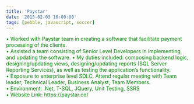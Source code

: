 ```yaml
---
title: 'Paystar'
date: '2015-02-03 16:00:00'
tags: [pebble, javascript, soccer]
---
```


<p style="color: green;">
•	Worked with Paystar team in creating a software that facilitate payment processing of the clients. <br>
•	Assisted a team consisting of Senior Level Developers in implementing and updating the software. 
• My duties included: composing backend logic, designing/updating views, designing/updating reports (SQL 
  Server Reporting Services), as well as testing the application’s functionality. <br>
•	Exposure to enterprise level SDLC. Attend regular meeting with Team leader, Technical Leader, Business 
  Analyst, Team Members. <br>
•	Environment: .Net, T-SQL, JQuery, Unit Testing, SSRS <br>
•	Website Link: https://paystar.co/ <br>
</p>
